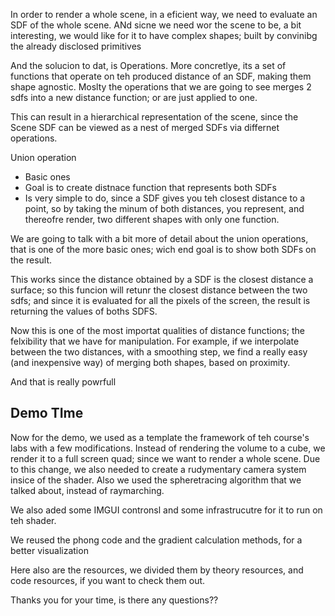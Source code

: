 In order to render a whole scene, in a eficient way, we need to evaluate an SDF of the whole scene.
ANd sicne we need wor the scene to be, a bit interesting, we would like for it to have complex shapes; built by convinibg the already disclosed primitives

And the solucion to dat, is Operations.
More concretlye, its a set of functions that operate on teh produced distance of an SDF, making them shape agnostic.
Moslty the operations that we are going to see merges 2 sdfs into a new distance function; or are just applied to one.

This can result in a hierarchical representation of the scene, since the Scene SDF can be viewed as a nest of merged SDFs via differnet operations.

Union operation
-	Basic ones
-	Goal is to create distnace function that represents both SDFs
-	Is very simple to do, since a SDF gives you teh closest distance to a point, so by taking the minum of both distances, you represent, and thereofre render, two different shapes with only one function.

We are going to talk with a bit more of detail about the union operations, that is one of the more basic ones; wich end goal is to show both SDFs on the result.

This works since the distance obtained by a SDF is the closest distance a surface; so this funcion will retunr the closest distance between the two sdfs; and since it is evaluated for all the pixels of the screen, the result is returning the values of boths SDFS.

Now this is one of the most importat qualities of distance functions; the felxibility that we have for manipulation.
For example, if we interpolate between the two distances, with a smoothing step, we find a really easy (and inexpensive way) of merging both shapes, based on proximity.

And that is really powrfull



## Demo TIme
Now for the demo, we used as a template the framework of teh course's labs with a few modifications.
Instead of rendering the volume to a cube, we render it to a full screen quad; since we want to render a whole scene.
Due to this change, we also needed to create a rudymentary camera system insice of the shader.
Also we used the spheretracing algorithm that we talked about, instead of raymarching.

We also aded some IMGUI contronsl and some infrastrucutre for it to run on teh shader.

We reused the phong code and the gradient calculation methods, for a better visualization


Here also are the resources, we divided them by theory resources, and code resources, if you want to check them out.

Thanks you for your time, is there any questions??